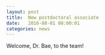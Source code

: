 ```yaml
---
layout: post
title:  New postdoctoral associate
date:   2016-08-01 00:00:01
categories: news
---
```


Welcome, Dr. Bae, to the team!
